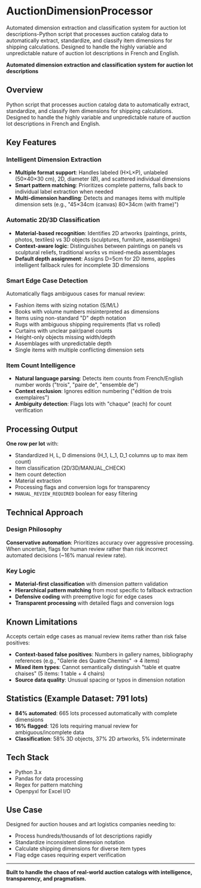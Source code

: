 # AuctionDimensionProcessor
Automated dimension extraction and classification system for auction lot descriptions-Python script that processes auction catalog data to automatically extract, standardize, and classify item dimensions for shipping calculations. Designed to handle the highly variable and unpredictable nature of auction lot descriptions in French and English.


**Automated dimension extraction and classification system for auction lot descriptions**

## Overview

Python script that processes auction catalog data to automatically extract, standardize, and classify item dimensions for shipping calculations. Designed to handle the highly variable and unpredictable nature of auction lot descriptions in French and English.

## Key Features

### Intelligent Dimension Extraction
- **Multiple format support**: Handles labeled (H×L×P), unlabeled (50×40×30 cm), 2D, diameter (Ø), and scattered individual dimensions
- **Smart pattern matching**: Prioritizes complete patterns, falls back to individual label extraction when needed
- **Multi-dimension handling**: Detects and manages items with multiple dimension sets (e.g., "45×34cm (canvas) 80×34cm (with frame)")

### Automatic 2D/3D Classification
- **Material-based recognition**: Identifies 2D artworks (paintings, prints, photos, textiles) vs 3D objects (sculptures, furniture, assemblages)
- **Context-aware logic**: Distinguishes between paintings on panels vs sculptural reliefs, traditional works vs mixed-media assemblages
- **Default depth assignment**: Assigns D=5cm for 2D items, applies intelligent fallback rules for incomplete 3D dimensions

### Smart Edge Case Detection
Automatically flags ambiguous cases for manual review:
- Fashion items with sizing notation (S/M/L)
- Books with volume numbers misinterpreted as dimensions
- Items using non-standard "D" depth notation
- Rugs with ambiguous shipping requirements (flat vs rolled)
- Curtains with unclear pair/panel counts
- Height-only objects missing width/depth
- Assemblages with unpredictable depth
- Single items with multiple conflicting dimension sets

### Item Count Intelligence
- **Natural language parsing**: Detects item counts from French/English number words ("trois", "paire de", "ensemble de")
- **Context exclusion**: Ignores edition numbering ("édition de trois exemplaires")
- **Ambiguity detection**: Flags lots with "chaque" (each) for count verification

## Processing Output

**One row per lot** with:
- Standardized H, L, D dimensions (H_1, L_1, D_1 columns up to max item count)
- Item classification (2D/3D/MANUAL_CHECK)
- Item count detection
- Material extraction
- Processing flags and conversion logs for transparency
- `MANUAL_REVIEW_REQUIRED` boolean for easy filtering

## Technical Approach

### Design Philosophy
**Conservative automation**: Prioritizes accuracy over aggressive processing. When uncertain, flags for human review rather than risk incorrect automated decisions (~16% manual review rate).

### Key Logic
- **Material-first classification** with dimension pattern validation
- **Hierarchical pattern matching** from most specific to fallback extraction
- **Defensive coding** with preemptive logic for edge cases
- **Transparent processing** with detailed flags and conversion logs

## Known Limitations

Accepts certain edge cases as manual review items rather than risk false positives:
- **Context-based false positives**: Numbers in gallery names, bibliography references (e.g., "Galerie des Quatre Chemins" → 4 items)
- **Mixed item types**: Cannot semantically distinguish "table et quatre chaises" (5 items: 1 table + 4 chairs)
- **Source data quality**: Unusual spacing or typos in dimension notation

## Statistics (Example Dataset: 791 lots)

- **84% automated**: 665 lots processed automatically with complete dimensions
- **16% flagged**: 126 lots requiring manual review for ambiguous/incomplete data
- **Classification**: 58% 3D objects, 37% 2D artworks, 5% indeterminate

## Tech Stack

- Python 3.x
- Pandas for data processing
- Regex for pattern matching
- Openpyxl for Excel I/O

## Use Case

Designed for auction houses and art logistics companies needing to:
- Process hundreds/thousands of lot descriptions rapidly
- Standardize inconsistent dimension notation
- Calculate shipping dimensions for diverse item types
- Flag edge cases requiring expert verification

---

**Built to handle the chaos of real-world auction catalogs with intelligence, transparency, and pragmatism.**
